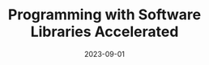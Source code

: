 ---
title: "Programming with Software Libraries Accelerated"
date: "2023-09-01"
term: "Sep. 2023 – Dec. 2023"
location: "University of California, Irvine"
description: |
    - Taught Python programming concepts to 50 undergraduate students.
    - Helped students transition from Java and JavaScript to Python.
    - Assisted with debugging Python programs.
---